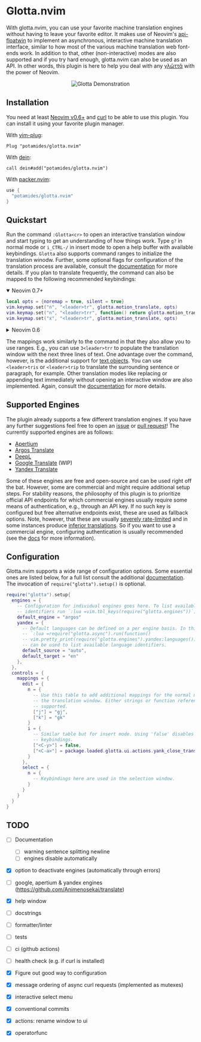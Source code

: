 # Glotta.nvim
With glotta.nvim, you can use your favorite machine translation engines without
having to leave your favorite editor. It makes use of Neovim's
[api-floatwin](https://neovim.io/doc/user/api.html#api-floatwin) to implement
an asynchronous, interactive machine translation interface, similar to how most
of the various machine translation web font-ends work. In addition to that,
other (non-interactive) modes are also supported and if you try hard enough,
glotta.nvim can also be used as an API. In other words, this plugin is here to
help you deal with any
[γλῶττᾰ](https://en.wiktionary.org/wiki/γλῶσσα#Ancient_Greek) with the power of
Neovim.

<!-- panvimdoc-ignore-start -->
<p align="center">
  <img src="https://media.giphy.com/media/9AIdwhAnzTb7AqHYeC/giphy.gif" alt="Glotta Demonstration"/>
</p>

## Installation
You need at least [Neovim v0.6+](https://neovim.io/) and
[curl](https://curl.se/) to be able to use this plugin. You can install it
using your favorite plugin manager.

With [vim-plug](https://github.com/junegunn/vim-plug):
```viml
Plug "potamides/glotta.nvim"
```

With [dein](https://github.com/Shougo/dein.vim):
```viml
call dein#add("potamides/glotta.nvim")
```

With [packer.nvim](https://github.com/wbthomason/packer.nvim):
```lua
use {
  "potamides/glotta.nvim"
}
```
<!-- panvimdoc-ignore-end -->

## Quickstart
Run the command `:Glotta<cr>` to open an interactive translation window and
start typing to get an understanding of how things work. Type `g?` in normal
mode or `i_CTRL-/` in insert mode to open a help buffer with available
keybindings. `Glotta` also supports command ranges to initialize the
translation winodw. Further, some optional flags for configuration of the
translation process are available<!-- panvimdoc-ignore-start -->, consult the
[documentation](doc/README.md) for more details<!-- panvimdoc-ignore-end -->.
If you plan to translate frequently, the command can also be mapped to the
following recommended keybindings:

<!-- panvimdoc-ignore-start -->
<details open>
<!-- panvimdoc-ignore-end -->
<summary>Neovim 0.7+</summary>

```lua
local opts = {noremap = true, silent = true}
vim.keymap.set("n", "<leader>tr", glotta.motion_translate, opts)
vim.keymap.set("n", "<leader>trr", function() return glotta.motion_translate() .. "_" end, opts)
vim.keymap.set("x", "<leader>tr", glotta.motion_translate, opts)
```

</details>
<details><summary>Neovim 0.6</summary>

```lua
local opts = {noremap = true, silent = true}
vim.api.nvim_set_keymap("n", "<leader>tr", [[luaeval("require('glotta').motion_translate()")]], opts)
vim.api.nvim_set_keymap("n", "<leader>trr", [[luaeval("require('glotta').motion_translate() .. '_'")]], opts)
vim.api.nvim_set_keymap("x", "<leader>tr", [[luaeval("require('glotta').motion_translate()")]], opts)
```

</details>

The mappings work similarly to the command in that they also allow you to use
ranges. E.g., you can use `3<leader>trr` to populate the translation window
with the next three lines of text. One advantage over the command, however, is
the additional support for [text
objects](https://neovim.io/doc/user/motion.html#text-objects). You can use
`<leader>tris` or `<leader>trip` to translate the surrounding sentence or
paragraph, for example. Other translation modes like replacing or appending
text immediately without opening an interactive window are also
implemented.<!-- panvimdoc-ignore-start --> Again, consult the
[documentation](doc/README.md) for more details.<!-- panvimdoc-ignore-end -->

## Supported Engines
The plugin already supports a few different translation engines. If
you have any further suggestions feel free to open an
[issue](https://github.com/potamides/glotta.nvim/issues) or [pull
request](https://github.com/potamides/glotta.nvim/pulls)! The currently
supported engines are as follows:

* [Apertium](https://apertium.org)
* [Argos Translate](https://translate.argosopentech.com)
* [DeepL](https://www.deepl.com/translator)
* [Google Translate](https://translate.google.com) (WIP)
* [Yandex Translate](https://translate.yandex.com)

Some of these engines are free and open-source and can be used right off the
bat. However, some are commercial and might require additional setup steps. For
stability reasons, the philosophy of this plugin is to prioritize official API
endpoints for which commercial engines usually require some means of
authentication, e.g., through an API key. If no such key is configured but free
alternative endpoints exist, these are used as fallback options. Note, however,
that these are usually [severely
rate-limited](https://github.com/soimort/translate-shell/issues/370) and in
some instances produce [inferior
translations](https://github.com/Animenosekai/translate/issues/22). So if you
want to use a commercial engine, configuring authentication is usually
recommended<!-- panvimdoc-ignore-start --> (see the [docs](doc/README.md) for
more information)<!-- panvimdoc-ignore-end -->.

## Configuration
Glotta.nvim supports a wide range of configuration options. Some essential ones
are listed below<!-- panvimdoc-ignore-start -->, for a full list consult the
additional [documentation](doc/README.md)<!-- panvimdoc-ignore-end -->. The
invocation of `require("glotta").setup()` is optional.

```lua
require("glotta").setup{
  engines = {
    -- Configuration for individual engines goes here. To list available engine
    -- identifiers run `:lua =vim.tbl_keys(require("glotta.engines"))`)
    default_engine = "argos"
    yandex = {
      -- Default languages can be defined on a per engine basis. In this case
      -- `:lua =require("glotta.async").run(function()
      -- vim.pretty_print(require("glotta.engines").yandex:languages()) end)`
      -- can be used to list available language identifiers.
      default_source = "auto",
      default_target = "en"
    },
  },
  controls = {
    mappings = {
      edit = {
        n = {
          -- Use this table to add additional mappings for the normal mode in
          -- the translation window. Either strings or function references are
          -- supported.
          ["j"] = "gj",
          ["k"] = "gk"
        }
        i = {
          -- Similar table but for insert mode. Using 'false' disables existing
          -- keybindings.
          ["<C-y>"] = false,
          ["<C-a>"] = package.loaded.glotta.ui.actions.yank_close_translation
        }
      },
      select = {
        n = {
          -- Keybindings here are used in the selection window.
        }
      }
    }
  }
}
```

## TODO
- [ ] Documentation
  - [ ] warning sentence splitting newline
  - [ ] engines disable automatically
- [x] option to deactivate engines (automatically through errors)
- [ ] google, apertium & yandex engines (https://github.com/Animenosekai/translate)
- [x] help window

- [ ] docstrings
- [ ] formatter/linter
- [ ] tests
- [ ] ci (github actions)
- [ ] health check (e.g. if curl is installed)
- [x] Figure out good way to configuration
- [x] message ordering of async curl requests (implemented as mutexes)
- [x] interactive select menu
- [x] conventional commits
- [x] actions: rename window to ui
- [x] operatorfunc
